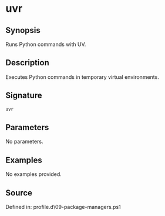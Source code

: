 # uvr

## Synopsis

Runs Python commands with UV.

## Description

Executes Python commands in temporary virtual environments.

## Signature

```powershell
uvr
```

## Parameters

No parameters.

## Examples

No examples provided.

## Source

Defined in: profile.d\09-package-managers.ps1
